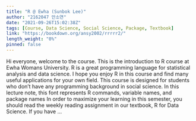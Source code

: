 ```yaml
---
title: "R @ Ewha (Sunbok Lee)"
author: "2162047 안소연"
date: "2021-09-26T15:02:38Z"
tags: [Course, Data Science, Social Science, Package, Textbook]
link: "https://bookdown.org/ansy2002/rrrrr2/"
length_weight: "0%"
pinned: false
---
```


Hi everyone, welcome to the course. This is the introduction to R course at Ewha Womans University. R is a great programming language for statistical analysis and data science. I hope you enjoy R in this course and find many useful applications for your own field. This course is designed for students who don’t have any programming background in social science. In this lecture note, this font represents R commands, variable names, and package names In order to maximize your learning in this semester, you should read the weekly reading assignment in our textbook, R for Data Science. If you have  ...

